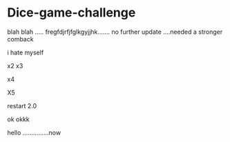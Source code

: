 # Dice-game-challenge

 blah blah .....
fregfdjrfjfglkgyjjhk.......
no further update ....needed a stronger comback

i hate myself

x2
x3

x4

X5

restart 2.0

ok okkk

hello ...............now 
